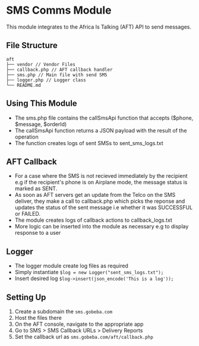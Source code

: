 # SMS Comms Module

This module integrates to the Africa Is Talking (AFT) API to send messages.

## File Structure

```
aft
├── vendor // Vendor Files
├── callback.php // AFT callback handler
├── sms.php // Main file with send SMS
├── logger.php // Logger class
└── README.md
```

## Using This Module

- The sms.php file contains the callSmsApi function that accepts ($phone, $message, $orderId)
- The callSmsApi function returns a JSON payload with the result of the operation
- The function creates logs of sent SMSs to sent_sms_logs.txt

## AFT Callback

- For a case where the SMS is not recieved immediately by the recipient e.g if the recipient's 
  phone is on Airplane mode, the message status is marked as SENT. 
- As soon as AFT servers get an update from the Telco on the SMS deliver, they make a call to 
  callback.php which picks the reponse and updates the status of the sent message 
  i.e whether it was SUCCESSFUL or FAILED.
- The module creates logs of callback actions to callback_logs.txt 
- More logic can be inserted into the module as necessary e.g to display response to a user

## Logger
- The logger module create log files as required
- Simply instantiate `$log = new Logger("sent_sms_logs.txt");`
- Insert desired log `$log->insert(json_encode('This is a log'));`


## Setting Up

1. Create a subdomain the `sms.gobeba.com`
2. Host the files there
3. On the AFT console, navigate to the appropriate app
4. Go to SMS > SMS Callback URLs > Delivery Reports
5. Set the callback url as `sms.gobeba.com/aft/callback.php`


